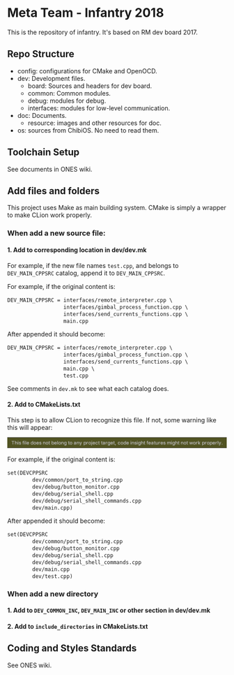# Meta Team - Infantry 2018

This is the repository of infantry. It's based on RM dev board 2017.

## Repo Structure

* config: configurations for CMake and OpenOCD. <br>
* dev: Development files. <br>
    * board: Sources and headers for dev board. <br>
    * common: Common modules. <br>
    * debug: modules for debug. <br>
    * interfaces: modules for low-level communication.
* doc: Documents.
    * resource: images and other resources for doc.
* os: sources from ChibiOS. No need to read them.

## Toolchain Setup

See documents in ONES wiki.

## Add files and folders

This project uses Make as main building system. CMake is simply a
wrapper to make CLion work properly.

### When add a new source file:
#### 1. Add to corresponding location in **dev/dev.mk**

For example, if the new file names `test.cpp`, and belongs to
`DEV_MAIN_CPPSRC` catalog, append it to `DEV_MAIN_CPPSRC`.

For example, if the original content is:
```
DEV_MAIN_CPPSRC = interfaces/remote_interpreter.cpp \
                  interfaces/gimbal_process_function.cpp \
                  interfaces/send_currents_functions.cpp \
                  main.cpp
```
After appended it should become:
```
DEV_MAIN_CPPSRC = interfaces/remote_interpreter.cpp \
                  interfaces/gimbal_process_function.cpp \
                  interfaces/send_currents_functions.cpp \
                  main.cpp \
                  test.cpp
```

See comments in `dev.mk` to see what each catalog does.

#### 2. Add to CMakeLists.txt

This step is to allow CLion to recognize this file. If not, some warning
like this will appear:

![](./resource/README.png)

For example, if the original content is:
```
set(DEVCPPSRC
        dev/common/port_to_string.cpp
        dev/debug/button_monitor.cpp
        dev/debug/serial_shell.cpp
        dev/debug/serial_shell_commands.cpp
        dev/main.cpp)
```
After appended it should become:
```
set(DEVCPPSRC
        dev/common/port_to_string.cpp
        dev/debug/button_monitor.cpp
        dev/debug/serial_shell.cpp
        dev/debug/serial_shell_commands.cpp
        dev/main.cpp
        dev/test.cpp)
```

### When add a new directory

#### 1. Add to `DEV_COMMON_INC`, `DEV_MAIN_INC` or other section in **dev/dev.mk**

#### 2. Add to `include_directories` in CMakeLists.txt

## Coding and Styles Standards

See ONES wiki.